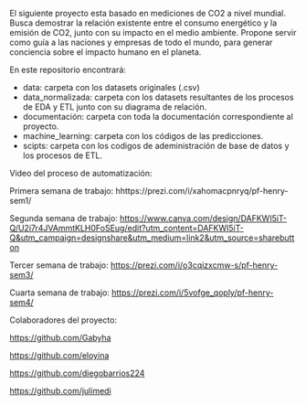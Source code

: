 El siguiente proyecto esta basado en mediciones de CO2 a nivel mundial. 
Busca demostrar la relación existente entre el consumo energético y la emisión de CO2, junto con su impacto en el medio ambiente.
Propone servir como guía a las naciones y empresas de todo el mundo, para generar conciencia sobre el impacto humano en el planeta.

En este repositorio encontrará:
- data: carpeta con los datasets originales (.csv)
- data_normalizada: carpeta con los datasets resultantes de los procesos de EDA y ETL junto con su diagrama de relación.
- documentación: carpeta con toda la documentación correspondiente al proyecto.
- machine_learning: carpeta con los códigos de las predicciones.
- scipts: carpeta con los codigos de adeministración de base de datos y los procesos de ETL.

Video del proceso de automatización: 

Primera semana de trabajo: hhttps://prezi.com/i/xahomacpnryq/pf-henry-sem1/

Segunda semana de trabajo: https://www.canva.com/design/DAFKWI5iT-Q/U2i7r4JVAmmtKLH0FoSEug/edit?utm_content=DAFKWI5iT-Q&utm_campaign=designshare&utm_medium=link2&utm_source=sharebutton

Tercer semana de trabajo: https://prezi.com/i/o3cqizxcmw-s/pf-henry-sem3/

Cuarta semana de trabajo: https://prezi.com/i/5vofge_qoply/pf-henry-sem4/

Colaboradores del proyecto:

https://github.com/Gabyha

https://github.com/eloyina

https://github.com/diegobarrios224

https://github.com/julimedi
